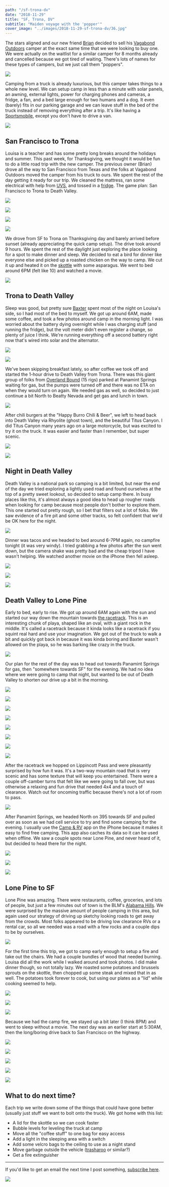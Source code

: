 ```yaml
---
path: "/sf-trona-dv"
date: "2018-11-29"
title: "SF, Trona, DV"
subtitle: "Maiden voyage with the 'popper'"
cover_image: "../images/2018-11-29-sf-trona-dv/36.jpg"
---
```


<div class='text'>

The stars aligned and our new friend
[Brian](https://www.instagram.com/danneskjold01/) decided to sell his [Vagabond
Outdoors](https://vagabondoutdoors.com/) camper at the exact same time that we
were looking to buy one. We were actually on the waitlist for a similar camper
for 8 months already and cancelled because we got tired of waiting. There's
lots of names for these types of campers, but we just call them "poppers".

</div>

![](../images/2018-11-29-sf-trona-dv/02.jpg)

<div class='text'>

Camping from a truck is already luxurious, but this camper takes things to a
whole new level. We can setup camp in less than a minute with solar panels, an
awning, external lights, power for charging phones and cameras, a fridge, a
fan, and a bed large enough for two humans and a dog. It even (barely) fits in
our parking garage and we can leave stuff in the bed of the truck instead of
removing everything after a trip. It's like having a
[Sportsmobile](https://sportsmobile.com/), except you don't have to drive a
van.

</div>

![](../images/2018-11-29-sf-trona-dv/03.jpg)

<div class='text'>

## San Francisco to Trona

Louisa is a teacher and has some pretty long breaks around the holidays and
summer. This past week, for Thanksgiving, we thought it would be fun to do a
little road trip with the new camper. The previous owner (Brian) drove all the
way to San Francisco from Texas and the folks at Vagabond Outdoors moved the
camper from his truck to ours. We spent the rest of the day getting it ready
for our trip. We cleaned the mattress, ran some electrical with help from
[UVS](https://www.instagram.com/uvs650/), and tossed in a
[fridge](http://www.arbusa.com/portable-fridge-freezers). The game plan: San
Francisco to Trona to Death Valley.

</div>

![](../images/2018-11-29-sf-trona-dv/04.jpg)

![](../images/2018-11-29-sf-trona-dv/05.jpg)

![](../images/2018-11-29-sf-trona-dv/06.jpg)

![](../images/2018-11-29-sf-trona-dv/07.jpg)

<div class='text'>

We drove from SF to Trona on Thanksgiving day and barely arrived before sunset
(already appreciating the quick camp setup). The drive took around 9 hours. We
spent the rest of the daylight just exploring the place looking for a spot to
make dinner and sleep. We decided to eat a bird for dinner like everyone else
and picked up a roasted chicken on the way to camp. We cut it up and heated it
on the
[skottle](https://tembotusk.myshopify.com/collections/frontpage/products/tembotusk-skottle-kit-1)
with some asparagus. We went to bed around 6PM (felt like 10) and watched a
movie.

</div>

![](../images/2018-11-29-sf-trona-dv/08.jpg)

<div class='text'>

## Trona to Death Valley

Sleep was good, but pretty sure
[Baxter](https://www.instagram.com/baxter.p.hunt/) spent most of the night on
Louisa's side, so I had most of the bed to myself. We got up around 6AM, made
some coffee, and took a few photos around camp in the morning light. I was
worried about the battery dying overnight while I was charging stuff (and
running the fridge), but the volt meter didn't even register a change, so
plenty of juice I think. We're running everything off a second battery right
now that's wired into solar and the alternator.

</div>

![](../images/2018-11-29-sf-trona-dv/09.jpg)

![](../images/2018-11-29-sf-trona-dv/10.jpg)

<div class='text'>

We've been skipping breakfast lately, so after coffee we took off and started
the 1-hour drive to Death Valley from Trona. There was this giant group of
folks from [Overland Bound](https://overlandbound.com) (15 rigs) parked at
Panamint Springs waiting for gas, but the pumps were turned off and there was
no ETA on when they would turn on again. We needed gas as well, so decided to
just continue a bit North to Beatty Nevada and get gas and lunch in town.

</div>

![](../images/2018-11-29-sf-trona-dv/11.jpg)

<div class='text'>

After chili burgers at the "Happy Burro Chili & Beer", we left to head back
into Death Valley via Rhyolite (ghost town), and the beautiful Titus Canyon. I
did Titus Canyon many years ago on a large motorcycle, but was excited to try
it on the truck. It was easier and faster than I remember, but super scenic.

</div>

![](../images/2018-11-29-sf-trona-dv/12.jpg)

![](../images/2018-11-29-sf-trona-dv/13.jpg)

<div class='text'>

## Night in Death Valley

Death Valley is a national park so camping is a bit limited, but near the end
of the day we tried exploring a lightly used road and found ourselves at the
top of a pretty sweet lookout, so decided to setup camp there. In busy places
like this, it's almost always a good idea to head up rougher roads when looking
for camp because most people don't bother to explore them. This one started out
pretty rough, so I bet that filters out a lot of folks. We saw evidence of a
fire pit and some other tracks, so felt confident that we'd be OK here for the
night.

</div>

![](../images/2018-11-29-sf-trona-dv/14.jpg)

<div class='text'>

Dinner was tacos and we headed to bed around 6-7PM again, no campfire tonight
(it was very windy). I tried grabbing a few photos after the sun went down, but
the camera shake was pretty bad and the cheap tripod I have wasn't helping. We
watched another movie on the iPhone then fell asleep.

</div>

![](../images/2018-11-29-sf-trona-dv/15.jpg)

![](../images/2018-11-29-sf-trona-dv/16.jpg)

![](../images/2018-11-29-sf-trona-dv/17.jpg)

<div class='text'>

## Death Valley to Lone Pine

Early to bed, early to rise. We got up around 6AM again with the sun and
started our way down the mountain towards [the
racetrack](https://www.nps.gov/deva/planyourvisit/the-racetrack.htm). This is
an interesting chunk of playa, shaped like an oval, with a giant rock in the
middle. It's called a racetrack because it kinda looks like a racetrack if you
squint real hard and use your imagination. We got out of the truck to walk a
bit and quickly got back in because it was kinda boring and Baxter wasn't
allowed on the playa, so he was barking like crazy in the truck.

</div>

![](../images/2018-11-29-sf-trona-dv/18.jpg)

<div class='text'>

Our plan for the rest of the day was to head out towards Panamint Springs for
gas, then "somewhere towards SF" for the evening. We had no idea where we were
going to camp that night, but wanted to be out of Death Valley to shorten our
drive up a bit in the morning.

</div>

![](../images/2018-11-29-sf-trona-dv/19.jpg)

![](../images/2018-11-29-sf-trona-dv/20.jpg)

![](../images/2018-11-29-sf-trona-dv/21.jpg)

![](../images/2018-11-29-sf-trona-dv/22.jpg)

![](../images/2018-11-29-sf-trona-dv/23.jpg)

![](../images/2018-11-29-sf-trona-dv/24.jpg)

![](../images/2018-11-29-sf-trona-dv/25.jpg)

![](../images/2018-11-29-sf-trona-dv/26.jpg)

<div class='text'>

After the racetrack we hopped on Lippincott Pass and were pleasantly surprised
by how fun it was. It's a two-way mountain road that is very scenic and has
some texture that will keep you entertained. There were a couple off-camber
turns that felt like we were going to fall over, but was otherwise a relaxing
and fun drive that needed 4x4 and a touch of clearance. Watch out for oncoming
traffic because there's not a lot of room to pass.

</div>

![](../images/2018-11-29-sf-trona-dv/27.jpg)

<div class='text'>

After Panamint Springs, we headed North on 395 towards SF and pulled over as
soon as we had cell service to try and find some camping for the evening. I
usually use the [Camp &
RV](https://itunes.apple.com/us/app/camp-rv-tents-to-rv-parks/id370820516?mt=8)
app on the iPhone because it makes it easy to find free camping. This app also
caches its data so it can be used when offline. We saw a couple spots near Lone
Pine, and never heard of it, but decided to head there for the night.

</div>

![](../images/2018-11-29-sf-trona-dv/28.jpg)

![](../images/2018-11-29-sf-trona-dv/29.jpg)

![](../images/2018-11-29-sf-trona-dv/30.jpg)

<div class='text'>

## Lone Pine to SF

Lone Pine was amazing. There were restaurants, coffee, groceries, and lots of
people, but just a few minutes out of town is the BLM's [Alabama
Hills](https://www.blm.gov/visit/alabama-hills). We were surprised by the
massive amount of people camping in this area, but again used our strategy of
driving up sketchy looking roads to get away from the crowds.  Most folks
appeared to be driving low clearance RVs or a rental car, so all we needed was
a road with a few rocks and a couple dips to be by ourselves.

</div>

![](../images/2018-11-29-sf-trona-dv/31.jpg)

<div class='text'>

For the first time this trip, we got to camp early enough to setup a fire and
take out the chairs. We had a couple bundles of wood that needed burning.
Louisa did all the work while I walked around and took photos. I did make
dinner though, so not totally lazy. We roasted some potatoes and brussels
sprouts on the skottle, then chopped up some steak and mixed that in as well.
The potatoes took forever to cook, but using our plates as a "lid" while
cooking seemed to help.

</div>

![](../images/2018-11-29-sf-trona-dv/32.jpg)

![](../images/2018-11-29-sf-trona-dv/33.jpg)

![](../images/2018-11-29-sf-trona-dv/34.jpg)

<div class='text'>

Because we had the camp fire, we stayed up a bit later (I think 8PM) and went
to sleep without a movie. The next day was an earlier start at 5:30AM, then the
long/boring drive back to San Francisco on the highway.

</div>

![](../images/2018-11-29-sf-trona-dv/35.jpg)

![](../images/2018-11-29-sf-trona-dv/36.jpg)

![](../images/2018-11-29-sf-trona-dv/37.jpg)

![](../images/2018-11-29-sf-trona-dv/38.jpg)

![](../images/2018-11-29-sf-trona-dv/39.jpg)

<div class='text'>

## What to do next time?

Each trip we write down some of the things that could have gone better (usually
just stuff we want to bolt onto the truck). We got home with this list:

- A lid for the skottle so we can cook faster
- Bubble levels for leveling the truck at camp
- Move all the "coffee stuff" to one bag for easy access
- Add a light in the sleeping area with a switch
- Add some velcro bags to the ceiling to use as a night stand
- Move garbage outside the vehicle
  ([trasharoo](http://www.trasharoo.com/TRASHAROO%20/About.html) or similar?)
- Get a fire extinguisher

---

If you'd like to get an email the next time I post something, [subscribe
here](/follow/).

</div>

![](../images/2018-11-29-sf-trona-dv/40.jpg)
